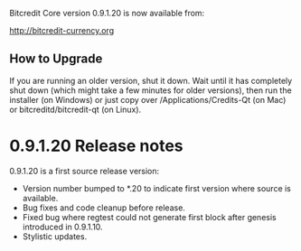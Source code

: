 Bitcredit Core version 0.9.1.20 is now available from:

  http://bitcredit-currency.org

How to Upgrade
--------------

If you are running an older version, shut it down. Wait until it has completely
shut down (which might take a few minutes for older versions), then run the
installer (on Windows) or just copy over /Applications/Credits-Qt (on Mac) or
bitcreditd/bitcredit-qt (on Linux).

0.9.1.20 Release notes
=======================

0.9.1.20 is a first source release version:
- Version number bumped to *.20 to indicate first version where source is available.
- Bug fixes and code cleanup before release.
- Fixed bug where regtest could not generate first block after genesis introduced in 0.9.1.10.
- Stylistic updates.
